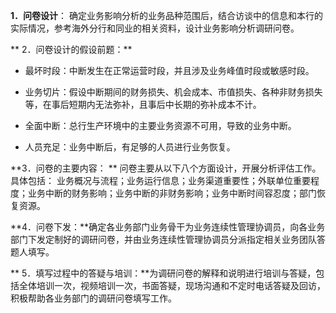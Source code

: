 **1．问卷设计**：确定业务影响分析的业务品种范围后，结合访谈中的信息和本行的实际情况，参考海外分行和同业的相关资料，设计业务影响分析调研问卷。

**2．问卷设计的假设前题：**

*  最坏时段：中断发生在正常运营时段，并且涉及业务峰值时段或敏感时段。

* 业务切片：假设中断期间的财务损失、机会成本、市值损失、各种非财务损失等，在事后短期内无法弥补，且事后中长期的弥补成本不计。

*  全面中断：总行生产环境中的主要业务资源不可用，导致的业务中断。

* 人员充足：业务中断后，有足够的人员进行业务恢复。

**3．问卷的主要内容： **问卷主要从以下八个方面设计，开展分析评估工作。具体包括：业务概况与流程；业务运行信息；业务渠道重要性；外联单位重要程度；业务中断的财务影响；业务中断的非财务影响；业务中断时间容忍度；部门恢复资源。

**4．问卷下发：**确定各业务部门业务骨干为业务连续性管理协调员，向各业务部门下发定制好的调研问卷，并由业务连续性管理协调员分派指定相关业务团队答题人填写。

**5．填写过程中的答疑与培训：**为调研问卷的解释和说明进行培训与答疑，包括全体培训一次，视频培训一次，书面答疑，现场沟通和不定时电话答疑及回访，积极帮助各业务部门的调研问卷填写工作。

